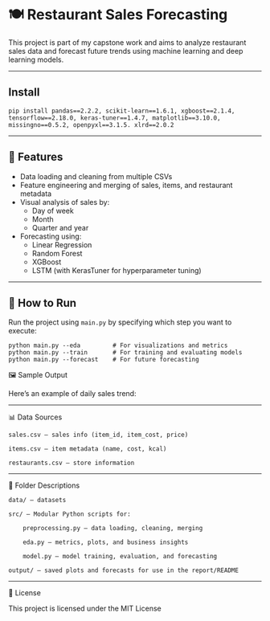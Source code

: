 # 🍽️ Restaurant Sales Forecasting

This project is part of my capstone work and aims to analyze restaurant sales data and forecast future trends using machine learning and deep learning models.

---
## Install
    pip install pandas==2.2.2, scikit-learn==1.6.1, xgboost==2.1.4, tensorflow==2.18.0, keras-tuner==1.4.7, matplotlib==3.10.0, missingno==0.5.2, openpyxl==3.1.5. xlrd==2.0.2

---

## 🚀 Features

- Data loading and cleaning from multiple CSVs
- Feature engineering and merging of sales, items, and restaurant metadata
- Visual analysis of sales by:
  - Day of week
  - Month
  - Quarter and year
- Forecasting using:
  - Linear Regression
  - Random Forest
  - XGBoost
  - LSTM (with KerasTuner for hyperparameter tuning)

---

## 🧪 How to Run

Run the project using `main.py` by specifying which step you want to execute:

    python main.py --eda         # For visualizations and metrics
    python main.py --train       # For training and evaluating models
    python main.py --forecast    # For future forecasting

🖼️ Sample Output

Here’s an example of daily sales trend:

---

📊 Data Sources

    sales.csv — sales info (item_id, item_cost, price)

    items.csv — item metadata (name, cost, kcal)

    restaurants.csv — store information

---

📁 Folder Descriptions

    data/ — datasets

    src/ — Modular Python scripts for:

        preprocessing.py — data loading, cleaning, merging

        eda.py — metrics, plots, and business insights

        model.py — model training, evaluation, and forecasting

    output/ — saved plots and forecasts for use in the report/README

---

📜 License

This project is licensed under the MIT License
